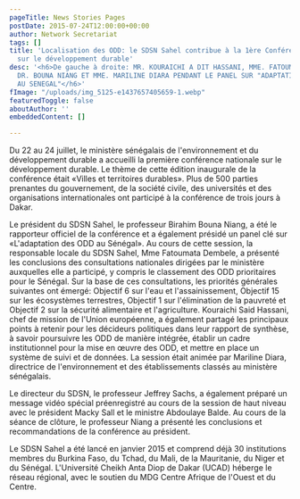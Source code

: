 ```yaml
---
pageTitle: News Stories Pages
postDate: 2015-07-24T12:00:00+00:00
author: Network Secretariat
tags: []
title: 'Localisation des ODD: le SDSN Sahel contribue à la 1ère Conférence nationale
  sur le développement durable'
desc: '<h6>De gauche à droite: MR. KOURAICHI A DIT HASSANI, MME. FATOUMATA DEMBELE,
  DR. BOUNA NIANG ET MME. MARILINE DIARA PENDANT LE PANEL SUR "ADAPTATION DES ODD
  AU SENEGAL"</h6>'
fImage: "/uploads/img_5125-e1437657405659-1.webp"
featuredToggle: false
aboutAuthor: ''
embeddedContent: []

---
```

Du 22 au 24 juillet, le ministère sénégalais de l'environnement et du développement durable a accueilli la première conférence nationale sur le développement durable. Le thème de cette édition inaugurale de la conférence était «Villes et territoires durables». Plus de 500 parties prenantes du gouvernement, de la société civile, des universités et des organisations internationales ont participé à la conférence de trois jours à Dakar.

Le président du SDSN Sahel, le professeur Birahim Bouna Niang, a été le rapporteur officiel de la conférence et a également présidé un panel clé sur «L'adaptation des ODD au Sénégal». Au cours de cette session, la responsable locale du SDSN Sahel, Mme Fatoumata Dembele, a présenté les conclusions des consultations nationales dirigées par le ministère auxquelles elle a participé, y compris le classement des ODD prioritaires pour le Sénégal. Sur la base de ces consultations, les priorités générales suivantes ont émergé: Objectif 6 sur l'eau et l'assainissement, Objectif 15 sur les écosystèmes terrestres, Objectif 1 sur l'élimination de la pauvreté et Objectif 2 sur la sécurité alimentaire et l'agriculture. Kouraichi Said Hassani, chef de mission de l'Union européenne, a également partagé les principaux points à retenir pour les décideurs politiques dans leur rapport de synthèse, à savoir poursuivre les ODD de manière intégrée, établir un cadre institutionnel pour la mise en œuvre des ODD, et mettre en place un système de suivi et de données. La session était animée par Mariline Diara, directrice de l'environnement et des établissements classés au ministère sénégalais.

Le directeur du SDSN, le professeur Jeffrey Sachs, a également préparé un message vidéo spécial préenregistré au cours de la session de haut niveau avec le président Macky Sall et le ministre Abdoulaye Balde. Au cours de la séance de clôture, le professeur Niang a présenté les conclusions et recommandations de la conférence au président.

Le SDSN Sahel a été lancé en janvier 2015 et comprend déjà 30 institutions membres du Burkina Faso, du Tchad, du Mali, de la Mauritanie, du Niger et du Sénégal. L'Université Cheikh Anta Diop de Dakar (UCAD) héberge le réseau régional, avec le soutien du MDG Centre Afrique de l'Ouest et du Centre.